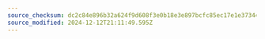 ```yaml
---
source_checksum: dc2c84e896b32a624f9d608f3e0b18e3e897bcfc85ec17e1e37344185484180e
source_modified: 2024-12-12T21:11:49.595Z
---
```


